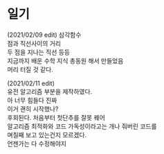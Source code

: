 # 일기
(2021/02/09 edit)
삼각함수  
점과 직선사이의 거리  
두 점을 지나는 직선 등등  
지금까지 배운 수학 지식 총동원 해서 만들었음  
머리 터질 것 같다.
  
(2021/02/11 edit)  
유전 알고리즘 부분을 제작하였다.  
아 너무 힘들다 진짜  
이거 괜히 시작했나?  
후회된다.
처음부터 첫단추를 잘못 꿰어   
알고리즘 최적화와 코드 가독성이라고는 개나 줘버린 코드를  
며칠째 보고 있는건지 모르겠다.  
언젠가는 다 수정해야지  

